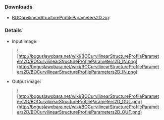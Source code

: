 ### Downloads ###
  * [BOCurvilinearStructureProfileParameters2D.zip](http://bioimage.googlecode.com/files/BOCurvilinearStructureProfileParameters2D.zip)

### Details ###
  * Input image:
> ![http://boguslawobara.net/wiki/BOCurvilinearStructureProfileParameters2D/BOCurvilinearStructureProfileParameters2D_IN.png](http://boguslawobara.net/wiki/BOCurvilinearStructureProfileParameters2D/BOCurvilinearStructureProfileParameters2D_IN.png)

  * Output image:
> ![http://boguslawobara.net/wiki/BOCurvilinearStructureProfileParameters2D/BOCurvilinearStructureProfileParameters2D_OUT.png](http://boguslawobara.net/wiki/BOCurvilinearStructureProfileParameters2D/BOCurvilinearStructureProfileParameters2D_OUT.png)